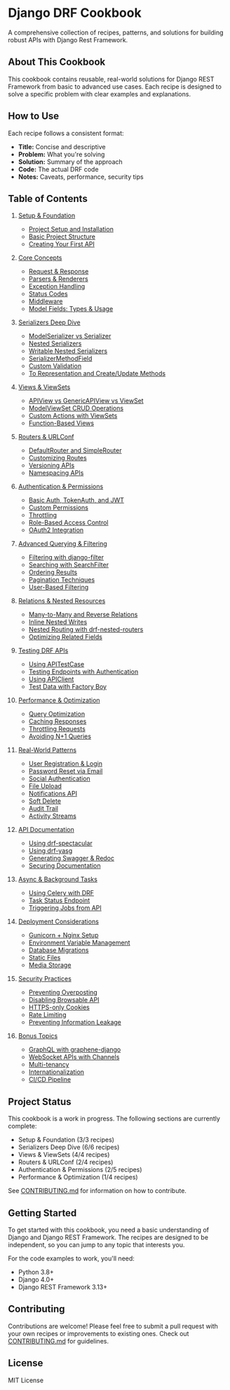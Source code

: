 # Django DRF Cookbook

A comprehensive collection of recipes, patterns, and solutions for building robust APIs with Django Rest Framework.

## About This Cookbook

This cookbook contains reusable, real-world solutions for Django REST Framework from basic to advanced use cases. Each recipe is designed to solve a specific problem with clear examples and explanations.

## How to Use

Each recipe follows a consistent format:

- **Title:** Concise and descriptive
- **Problem:** What you're solving
- **Solution:** Summary of the approach
- **Code:** The actual DRF code
- **Notes:** Caveats, performance, security tips

## Table of Contents

1. [Setup & Foundation](01-setup-foundation/README.md)
   - [Project Setup and Installation](01-setup-foundation/01-project-setup.md)
   - [Basic Project Structure](01-setup-foundation/02-project-structure.md)
   - [Creating Your First API](01-setup-foundation/03-first-api.md)

2. [Core Concepts](02-core-concepts/README.md)
    - [Request & Response](02-core-concepts/01-request-response.md)
    - [Parsers & Renderers](02-core-concepts/02-parsers-renderers.md)
    - [Exception Handling](02-core-concepts/03-exception-handling.md)
    - [Status Codes](02-core-concepts/04-status-codes.md)
    - [Middleware](02-core-concepts/05-middleware.md)
    - [Model Fields: Types & Usage](02-core-concepts/06-model-fields.md)

3. [Serializers Deep Dive](03-serializers/README.md)
   - [ModelSerializer vs Serializer](03-serializers/01-modelserializer-vs-serializer.md)
   - [Nested Serializers](03-serializers/02-nested-serializers.md)
   - [Writable Nested Serializers](03-serializers/03-writable-nested-serializers.md)
   - [SerializerMethodField](03-serializers/04-serializer-method-field.md)
   - [Custom Validation](03-serializers/05-custom-validation.md)
   - [To Representation and Create/Update Methods](03-serializers/06-to-representation-create-update.md)

4. [Views & ViewSets](04-views-viewsets/README.md)
   - [APIView vs GenericAPIView vs ViewSet](04-views-viewsets/01-apiview-vs-genericapiview-vs-viewset.md)
   - [ModelViewSet CRUD Operations](04-views-viewsets/02-modelviewset-crud.md)
   - [Custom Actions with ViewSets](04-views-viewsets/03-custom-actions.md)
   - [Function-Based Views](04-views-viewsets/04-function-based-views.md)

5. [Routers & URLConf](05-routers-urlconf/README.md)
   - [DefaultRouter and SimpleRouter](05-routers-urlconf/01-default-simple-router.md)
   - [Customizing Routes](05-routers-urlconf/02-customizing-routes.md)
   - [Versioning APIs](05-routers-urlconf/03-versioning-apis.md)
   - [Namespacing APIs](05-routers-urlconf/04-namespacing.md)

6. [Authentication & Permissions](06-authentication-permissions/README.md)
   - [Basic Auth, TokenAuth, and JWT](06-authentication-permissions/01-authentication-methods.md)
   - [Custom Permissions](06-authentication-permissions/02-custom-permissions.md)
   - [Throttling](06-authentication-permissions/03-throttling.md)
   - [Role-Based Access Control](06-authentication-permissions/04-role-based-access.md)
   - [OAuth2 Integration](06-authentication-permissions/05-oauth2.md)

7. [Advanced Querying & Filtering](07-querying-filtering/README.md)
   - [Filtering with django-filter](07-querying-filtering/01-django-filter.md)
   - [Searching with SearchFilter](07-querying-filtering/02-search-filter.md)
   - [Ordering Results](07-querying-filtering/03-ordering-filter.md)
   - [Pagination Techniques](07-querying-filtering/04-pagination.md)
   - [User-Based Filtering](07-querying-filtering/05-user-based-filtering.md)

8. [Relations & Nested Resources](08-relations-nested/README.md)
   - [Many-to-Many and Reverse Relations](08-relations-nested/01-many-to-many.md)
   - [Inline Nested Writes](08-relations-nested/02-inline-nested-writes.md)
   - [Nested Routing with drf-nested-routers](08-relations-nested/03-nested-routers.md)
   - [Optimizing Related Fields](08-relations-nested/04-related-field-optimizations.md)

9. [Testing DRF APIs](09-testing/README.md)
   - [Using APITestCase](09-testing/01-api-test-case.md)
   - [Testing Endpoints with Authentication](09-testing/02-testing-with-auth.md)
   - [Using APIClient](09-testing/03-api-client.md)
   - [Test Data with Factory Boy](09-testing/04-factory-boy.md)

10. [Performance & Optimization](10-performance/README.md)
    - [Query Optimization](10-performance/01-query-optimization.md)
    - [Caching Responses](10-performance/02-caching-responses.md)
    - [Throttling Requests](10-performance/03-throttling.md)
    - [Avoiding N+1 Queries](10-performance/04-avoiding-n-plus-1.md)

11. [Real-World Patterns](11-real-world-patterns/README.md)
    - [User Registration & Login](11-real-world-patterns/01-user-registration-login.md)
    - [Password Reset via Email](11-real-world-patterns/02-password-reset.md)
    - [Social Authentication](11-real-world-patterns/03-social-auth.md)
    - [File Upload](11-real-world-patterns/04-file-upload.md)
    - [Notifications API](11-real-world-patterns/05-notifications.md)
    - [Soft Delete](11-real-world-patterns/06-soft-delete.md)
    - [Audit Trail](11-real-world-patterns/07-audit-trail.md)
    - [Activity Streams](11-real-world-patterns/08-activity-streams.md)

12. [API Documentation](12-api-documentation/README.md)
    - [Using drf-spectacular](12-api-documentation/01-drf-spectacular.md)
    - [Using drf-yasg](12-api-documentation/02-drf-yasg.md)
    - [Generating Swagger & Redoc](12-api-documentation/03-swagger-redoc.md)
    - [Securing Documentation](12-api-documentation/04-securing-docs.md)

13. [Async & Background Tasks](13-async-background/README.md)
    - [Using Celery with DRF](13-async-background/01-celery-integration.md)
    - [Task Status Endpoint](13-async-background/02-task-status.md)
    - [Triggering Jobs from API](13-async-background/03-trigger-jobs.md)

14. [Deployment Considerations](14-deployment/README.md)
    - [Gunicorn + Nginx Setup](14-deployment/01-gunicorn-nginx.md)
    - [Environment Variable Management](14-deployment/02-environment-variables.md)
    - [Database Migrations](14-deployment/03-migrations.md)
    - [Static Files](14-deployment/04-static-files.md)
    - [Media Storage](14-deployment/05-media-storage.md)

15. [Security Practices](15-security/README.md)
    - [Preventing Overposting](15-security/01-preventing-overposting.md)
    - [Disabling Browsable API](15-security/02-disabling-browsable-api.md)
    - [HTTPS-only Cookies](15-security/03-https-cookies.md)
    - [Rate Limiting](15-security/04-rate-limiting.md)
    - [Preventing Information Leakage](15-security/05-information-leakage.md)

16. [Bonus Topics](16-bonus/README.md)
    - [GraphQL with graphene-django](16-bonus/01-graphql.md)
    - [WebSocket APIs with Channels](16-bonus/02-websocket.md)
    - [Multi-tenancy](16-bonus/03-multi-tenancy.md)
    - [Internationalization](16-bonus/04-i18n.md)
    - [CI/CD Pipeline](16-bonus/05-ci-cd.md)

## Project Status

This cookbook is a work in progress. The following sections are currently complete:

- Setup & Foundation (3/3 recipes)
- Serializers Deep Dive (6/6 recipes)
- Views & ViewSets (4/4 recipes)
- Routers & URLConf (2/4 recipes)
- Authentication & Permissions (2/5 recipes)
- Performance & Optimization (1/4 recipes)

See [CONTRIBUTING.md](CONTRIBUTING.md) for information on how to contribute.

## Getting Started

To get started with this cookbook, you need a basic understanding of Django and Django REST Framework. The recipes are designed to be independent, so you can jump to any topic that interests you.

For the code examples to work, you'll need:

- Python 3.8+
- Django 4.0+
- Django REST Framework 3.13+

## Contributing

Contributions are welcome! Please feel free to submit a pull request with your own recipes or improvements to existing ones. Check out [CONTRIBUTING.md](CONTRIBUTING.md) for guidelines.

## License

MIT License
